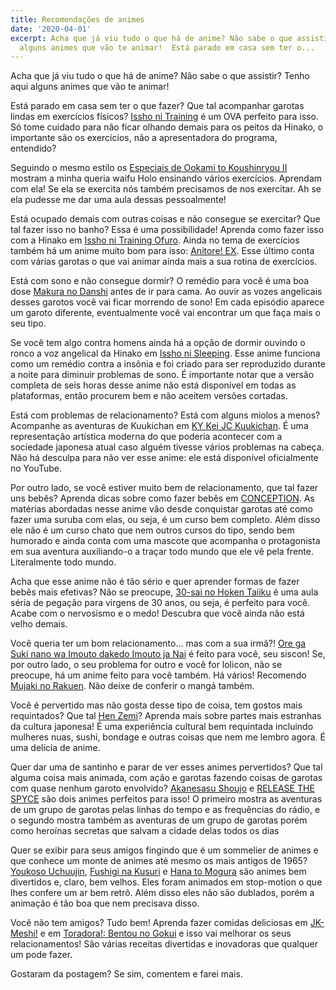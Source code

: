 ```yaml
---
title: Recomendações de animes
date: '2020-04-01'
excerpt: Acha que já viu tudo o que há de anime? Não sabe o que assistir? Tenho aqui
  alguns animes que vão te animar!  Está parado em casa sem ter o...
---
```




Acha que já viu tudo o que há de anime? Não sabe o que assistir? Tenho aqui alguns animes que vão te animar!

Está parado em casa sem ter o que fazer? Que tal acompanhar garotas lindas em exercícios físicos? [Issho ni Training](https://anilist.co/anime/6392/Issho-ni-Training-Training-with-Hinako/) é um OVA perfeito para isso. Só tome cuidado para não ficar olhando demais para os peitos da Hinako, o importante são os exercícios, não a apresentadora do programa, entendido?

Seguindo o mesmo estilo os [Especiais de Ookami to Koushinryou II](https://anilist.co/anime/6884/Ookami-to-Koushinryou-II-Specials/) mostram a minha queria waifu Holo ensinando vários exercícios. Aprendam com ela! Se ela se exercita nós também precisamos de nos exercitar. Ah se ela pudesse me dar uma aula dessas pessoalmente!

Está ocupado demais com outras coisas e não consegue se exercitar? Que tal fazer isso no banho? Essa é uma possibilidade! Aprenda como fazer isso com a Hinako em [Issho ni Training Ofuro](https://anilist.co/anime/9744/Issho-ni-Training-Ofuro-Bathtime-with-Hinako--Hiyoko/). Ainda no tema de exercícios também há um anime muito bom para isso: [Anitore! EX](https://anilist.co/anime/21320/Anitore-EX/). Esse último conta com várias garotas o que vai animar ainda mais a sua rotina de exercícios.

Está com sono e não consegue dormir? O remédio para você é uma boa dose [Makura no Danshi](https://anilist.co/anime/21179/Makura-no-Danshi/) antes de ir para cama. Ao ouvir as vozes angelicais desses garotos você vai ficar morrendo de sono! Em cada episódio aparece um garoto diferente, eventualmente você vai encontrar um que faça mais o seu tipo.

Se você tem algo contra homens ainda há a opção de dormir ouvindo o ronco a voz angelical da Hinako em [Issho ni Sleeping](https://anilist.co/anime/7897/Issho-ni-Sleeping-Sleeping-with-Hinako/). Esse anime funciona como um remédio contra a insônia e foi criado para ser reproduzido durante a noite para diminuir problemas de sono. É importante notar que a versão completa de seis horas desse anime não está disponível em todas as plataformas, então procurem bem e não aceitem versões cortadas.

Está com problemas de relacionamento? Está com alguns miolos a menos? Acompanhe as aventuras de Kuukichan em [KY Kei JC Kuukichan](https://anilist.co/anime/19925/KY-Kei-JC-Kuukichan/). É uma representação artística moderna do que poderia acontecer com a sociedade japonesa atual caso alguém tivesse vários problemas na cabeça. Não há desculpa para não ver esse anime: ele está disponível oficialmente no YouTube.

Por outro lado, se você estiver muito bem de relacionamento, que tal fazer uns bebês? Aprenda dicas sobre como fazer bebês em [CONCEPTION](https://anilist.co/anime/101609/CONCEPTION/). As matérias abordadas nesse anime vão desde conquistar garotas até como fazer uma suruba com elas, ou seja, é um curso bem completo. Além disso ele não é um curso chato que nem outros cursos do tipo, sendo bem humorado e ainda conta com uma mascote que acompanha o protagonista em sua aventura auxiliando-o a traçar todo mundo que ele vê pela frente. Literalmente todo mundo.

Acha que esse anime não é tão sério e quer aprender formas de fazer bebês mais efetivas? Não se preocupe, [30-sai no Hoken Taiiku](https://anilist.co/anime/9624/30sai-no-Hoken-Taiiku/) é uma aula séria de pegação para virgens de 30 anos, ou seja, é perfeito para você. Acabe com o nervosismo e o medo! Descubra que você ainda não está velho demais.

Você queria ter um bom relacionamento… mas com a sua irmã?! [Ore ga Suki nano wa Imouto dakedo Imouto ja Nai](https://anilist.co/anime/100382/Ore-ga-Suki-nano-wa-Imouto-dakedo-Imouto-ja-Nai/) é feito para você, seu siscon! Se, por outro lado, o seu problema for outro e você for lolicon, não se preocupe, há um anime feito para você também. Há vários! Recomendo [Mujaki no Rakuen](https://anilist.co/anime/20681/Mujaki-no-Rakuen/). Não deixe de conferir o mangá também.

Você é pervertido mas não gosta desse tipo de coisa, tem gostos mais requintados? Que tal [Hen Zemi](https://anilist.co/anime/8101/Hen-Zemi/)? Aprenda mais sobre partes mais estranhas da cultura japonesa! É uma experiência cultural bem requintada incluindo mulheres nuas, sushi, bondage e outras coisas que nem me lembro agora. É uma delícia de anime.

Quer dar uma de santinho e parar de ver esses animes pervertidos? Que tal alguma coisa mais animada, com ação e garotas fazendo coisas de garotas com quase nenhum garoto envolvido? [Akanesasu Shoujo](https://anilist.co/anime/101360/Akanesasu-Shoujo/) e [RELEASE THE SPYCE](https://anilist.co/anime/101014/RELEASE-THE-SPYCE/) são dois animes perfeitos para isso! O primeiro mostra as aventuras de um grupo de garotas pelas linhas do tempo e as frequências do rádio, e o segundo mostra também as aventuras de um grupo de garotas porém como heroínas secretas que salvam a cidade delas todos os dias

Quer se exibir para seus amigos fingindo que é um sommelier de animes e que conhece um monte de animes até mesmo os mais antigos de 1965? [Youkoso Uchuujin](https://anilist.co/anime/13087/Youkoso-Uchuujin/), [Fushigi na Kusuri](https://anilist.co/anime/13083/Fushigi-na-Kusuri/) e [Hana to Mogura](https://anilist.co/anime/13089/Hana-to-Mogura/) são animes bem divertidos e, claro, bem velhos. Eles foram animados em stop-motion o que lhes confere um ar bem retrô. Além disso eles não são dublados, porém a animação é tão boa que nem precisava disso.

Você não tem amigos? Tudo bem! Aprenda fazer comidas deliciosas em [JK-Meshi!](https://anilist.co/anime/21343/JKMeshi/) e em [Toradora!: Bentou no Gokui](https://anilist.co/anime/11553/Toradora-Bentou-no-Gokui/) e isso vai melhorar os seus relacionamentos! São várias receitas divertidas e inovadoras que qualquer um pode fazer.

Gostaram da postagem? Se sim, comentem e farei mais.